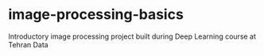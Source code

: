 # image-processing-basics
Introductory image processing project built during Deep Learning course at Tehran Data
